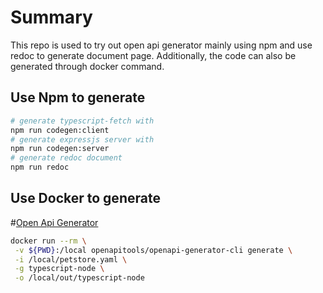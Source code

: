 # Summary

This repo is used to try out open api generator mainly using npm and use redoc to generate document page. Additionally, the code can also be generated through docker command.

## Use Npm to generate

```bash
# generate typescript-fetch with
npm run codegen:client
# generate expressjs server with
npm run codegen:server
# generate redoc document
npm run redoc
```

## Use Docker to generate

#[Open Api Generator](https://openapi-generator.tech/)

```bash
docker run --rm \
 -v ${PWD}:/local openapitools/openapi-generator-cli generate \
 -i /local/petstore.yaml \
 -g typescript-node \
 -o /local/out/typescript-node
```
